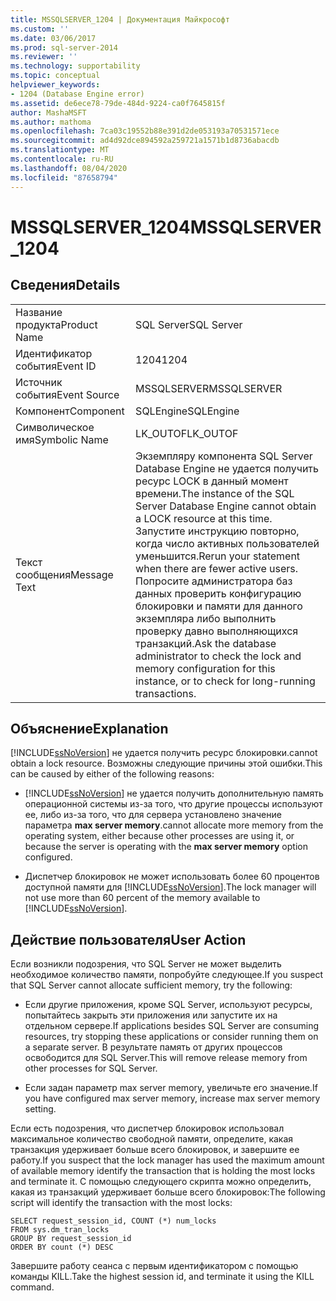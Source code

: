 ```yaml
---
title: MSSQLSERVER_1204 | Документация Майкрософт
ms.custom: ''
ms.date: 03/06/2017
ms.prod: sql-server-2014
ms.reviewer: ''
ms.technology: supportability
ms.topic: conceptual
helpviewer_keywords:
- 1204 (Database Engine error)
ms.assetid: de6ece78-79de-484d-9224-ca0f7645815f
author: MashaMSFT
ms.author: mathoma
ms.openlocfilehash: 7ca03c19552b88e391d2de053193a70531571ece
ms.sourcegitcommit: ad4d92dce894592a259721a1571b1d8736abacdb
ms.translationtype: MT
ms.contentlocale: ru-RU
ms.lasthandoff: 08/04/2020
ms.locfileid: "87658794"
---
```

# <a name="mssqlserver_1204"></a><span data-ttu-id="96a08-102">MSSQLSERVER_1204</span><span class="sxs-lookup"><span data-stu-id="96a08-102">MSSQLSERVER_1204</span></span>
    
## <a name="details"></a><span data-ttu-id="96a08-103">Сведения</span><span class="sxs-lookup"><span data-stu-id="96a08-103">Details</span></span>  
  
|||  
|-|-|  
|<span data-ttu-id="96a08-104">Название продукта</span><span class="sxs-lookup"><span data-stu-id="96a08-104">Product Name</span></span>|<span data-ttu-id="96a08-105">SQL Server</span><span class="sxs-lookup"><span data-stu-id="96a08-105">SQL Server</span></span>|  
|<span data-ttu-id="96a08-106">Идентификатор события</span><span class="sxs-lookup"><span data-stu-id="96a08-106">Event ID</span></span>|<span data-ttu-id="96a08-107">1204</span><span class="sxs-lookup"><span data-stu-id="96a08-107">1204</span></span>|  
|<span data-ttu-id="96a08-108">Источник события</span><span class="sxs-lookup"><span data-stu-id="96a08-108">Event Source</span></span>|<span data-ttu-id="96a08-109">MSSQLSERVER</span><span class="sxs-lookup"><span data-stu-id="96a08-109">MSSQLSERVER</span></span>|  
|<span data-ttu-id="96a08-110">Компонент</span><span class="sxs-lookup"><span data-stu-id="96a08-110">Component</span></span>|<span data-ttu-id="96a08-111">SQLEngine</span><span class="sxs-lookup"><span data-stu-id="96a08-111">SQLEngine</span></span>|  
|<span data-ttu-id="96a08-112">Символическое имя</span><span class="sxs-lookup"><span data-stu-id="96a08-112">Symbolic Name</span></span>|<span data-ttu-id="96a08-113">LK_OUTOF</span><span class="sxs-lookup"><span data-stu-id="96a08-113">LK_OUTOF</span></span>|  
|<span data-ttu-id="96a08-114">Текст сообщения</span><span class="sxs-lookup"><span data-stu-id="96a08-114">Message Text</span></span>|<span data-ttu-id="96a08-115">Экземпляру компонента SQL Server Database Engine не удается получить ресурс LOCK в данный момент времени.</span><span class="sxs-lookup"><span data-stu-id="96a08-115">The instance of the SQL Server Database Engine cannot obtain a LOCK resource at this time.</span></span> <span data-ttu-id="96a08-116">Запустите инструкцию повторно, когда число активных пользователей уменьшится.</span><span class="sxs-lookup"><span data-stu-id="96a08-116">Rerun your statement when there are fewer active users.</span></span> <span data-ttu-id="96a08-117">Попросите администратора баз данных проверить конфигурацию блокировки и памяти для данного экземпляра либо выполнить проверку давно выполняющихся транзакций.</span><span class="sxs-lookup"><span data-stu-id="96a08-117">Ask the database administrator to check the lock and memory configuration for this instance, or to check for long-running transactions.</span></span>|  
  
## <a name="explanation"></a><span data-ttu-id="96a08-118">Объяснение</span><span class="sxs-lookup"><span data-stu-id="96a08-118">Explanation</span></span>  
 [!INCLUDE[ssNoVersion](../../includes/ssnoversion-md.md)] <span data-ttu-id="96a08-119">не удается получить ресурс блокировки.</span><span class="sxs-lookup"><span data-stu-id="96a08-119">cannot obtain a lock resource.</span></span> <span data-ttu-id="96a08-120">Возможны следующие причины этой ошибки.</span><span class="sxs-lookup"><span data-stu-id="96a08-120">This can be caused by either of the following reasons:</span></span>  
  
-   [!INCLUDE[ssNoVersion](../../includes/ssnoversion-md.md)] <span data-ttu-id="96a08-121">не удается получить дополнительную память операционной системы из-за того, что другие процессы используют ее, либо из-за того, что для сервера установлено значение параметра **max server memory**.</span><span class="sxs-lookup"><span data-stu-id="96a08-121">cannot allocate more memory from the operating system, either because other processes are using it, or because the server is operating with the **max server memory** option configured.</span></span>  
  
-   <span data-ttu-id="96a08-122">Диспетчер блокировок не может использовать более 60 процентов доступной памяти для [!INCLUDE[ssNoVersion](../../includes/ssnoversion-md.md)].</span><span class="sxs-lookup"><span data-stu-id="96a08-122">The lock manager will not use more than 60 percent of the memory available to [!INCLUDE[ssNoVersion](../../includes/ssnoversion-md.md)].</span></span>  
  
## <a name="user-action"></a><span data-ttu-id="96a08-123">Действие пользователя</span><span class="sxs-lookup"><span data-stu-id="96a08-123">User Action</span></span>  
 <span data-ttu-id="96a08-124">Если возникли подозрения, что SQL Server не может выделить необходимое количество памяти, попробуйте следующее.</span><span class="sxs-lookup"><span data-stu-id="96a08-124">If you suspect that SQL Server cannot allocate sufficient memory, try the following:</span></span>  
  
-   <span data-ttu-id="96a08-125">Если другие приложения, кроме SQL Server, используют ресурсы, попытайтесь закрыть эти приложения или запустите их на отдельном сервере.</span><span class="sxs-lookup"><span data-stu-id="96a08-125">If applications besides SQL Server are consuming resources, try stopping these applications or consider running them on a separate server.</span></span> <span data-ttu-id="96a08-126">В результате память от других процессов освободится для SQL Server.</span><span class="sxs-lookup"><span data-stu-id="96a08-126">This will remove release memory from other processes for SQL Server.</span></span>  
  
-   <span data-ttu-id="96a08-127">Если задан параметр max server memory, увеличьте его значение.</span><span class="sxs-lookup"><span data-stu-id="96a08-127">If you have configured max server memory, increase max server memory setting.</span></span>  
  
 <span data-ttu-id="96a08-128">Если есть подозрения, что диспетчер блокировок использовал максимальное количество свободной памяти, определите, какая транзакция удерживает больше всего блокировок, и завершите ее работу.</span><span class="sxs-lookup"><span data-stu-id="96a08-128">If you suspect that the lock manager has used the maximum amount of available memory identify the transaction that is holding the most locks and terminate it.</span></span> <span data-ttu-id="96a08-129">С помощью следующего скрипта можно определить, какая из транзакций удерживает больше всего блокировок:</span><span class="sxs-lookup"><span data-stu-id="96a08-129">The following script will identify the transaction with the most locks:</span></span>  
  
```  
SELECT request_session_id, COUNT (*) num_locks  
FROM sys.dm_tran_locks  
GROUP BY request_session_id   
ORDER BY count (*) DESC  
```  
  
 <span data-ttu-id="96a08-130">Завершите работу сеанса с первым идентификатором с помощью команды KILL.</span><span class="sxs-lookup"><span data-stu-id="96a08-130">Take the highest session id, and terminate it using the KILL command.</span></span>  
  
  
